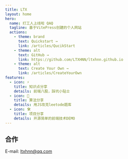 ```yaml
---
title: LTX
layout: home
hero:
  name: 打工人上线啦 QAQ
  tagline: 基于VitePress创建的个人网站
  actions:
    - theme: brand
      text: Quickstart →
      link: /articles/QucikStart
    - theme: alt
      text: GitHub →
      link: https://github.com/LTXHNN/ltxhnn.github.io
    - theme: alt
      text: Create Your Own →
      link: /articles/CreateYourOwn
features:
  - icon: ⚡️
    title: 知识点分享
    details: 前端八股，踩坑小贴士
  - icon: 🖖
    title: 算法分享
    details: 用JS攻克leetode题库
  - icon: 🛠️
    title: 项目分享
    details: 开源简单的前端技术DEMO
---
```


## 合作

E-mail: ltxhnn@qq.com<Badge type="info" text="caution" />
